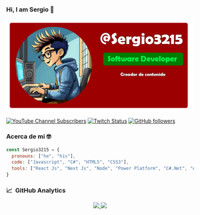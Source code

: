 ### Hi, I am Sergio 👋

<!-- <img src="https://files.readme.io/8454025-Logo_Banner1.png" width="800"/>-->
<img src="./Logo Banner.png" width="800"/>

[![YouTube Channel Subscribers](https://img.shields.io/youtube/channel/subscribers/UCHTP63MP4d-svdh-zbZl3vQ?style=social)](https://www.youtube.com/channel/UCHTP63MP4d-svdh-zbZl3vQ?sub_confirmation=1)
[![Twitch Status](https://img.shields.io/twitch/status/principiante_en_programar?style=social)](https://www.twitch.tv/principiante_en_programar)
[![GitHub followers](https://img.shields.io/github/followers/Sergio3215?style=social)](https://github.com/Sergio3215)
<!-- ![Discord Shield](https://discordapp.com/api/guilds/807719549075980308/widget.png?style=shield) -->

### Acerca de mi 🤓
<!--
- 🏆 Power Platform Developer
- 🖥 React Js and Next Js Developer
- 💬 C#.Net Developer
- 📱 Mobile Developer (React Native with Expo)
-->

```js
const Sergio3215 = {
  pronouns: ["he", "his"],
  code: ["Javascript", "C#", "HTML5", "CSS3"],
  tools: ["React Js", "Next Js", "Node", "Power Platform", "C#.Net", "ASP.NET MVC", "Tailwind", "Styled-Components"]
}
```


### 📈 &nbsp;GitHub Analytics

<p align="center">
<a href="https://github.com/Sergio3215">
  <img height="180em" src="https://github-readme-stats-eight-theta.vercel.app/api?username=Sergio3215&show_icons=true&theme=algolia&include_all_commits=true&count_private=true"/>
  <img height="180em" src="https://github-readme-stats-eight-theta.vercel.app/api/top-langs/?username=Sergio3215&layout=compact&langs_count=8&theme=algolia"/>
</a>
</p>

<!--
**Sergio3215/Sergio3215** is a ✨ _special_ ✨ repository because its `README.md` (this file) appears on your GitHub profile.

Here are some ideas to get you started:

- 🔭 I’m currently working on ...
- 🌱 I’m currently learning ...
- 👯 I’m looking to collaborate on ...
- 🤔 I’m looking for help with ...
- 💬 Ask me about ...
- 📫 How to reach me: ...
- 😄 Pronouns: ...
- ⚡ Fun fact: ...
-->
